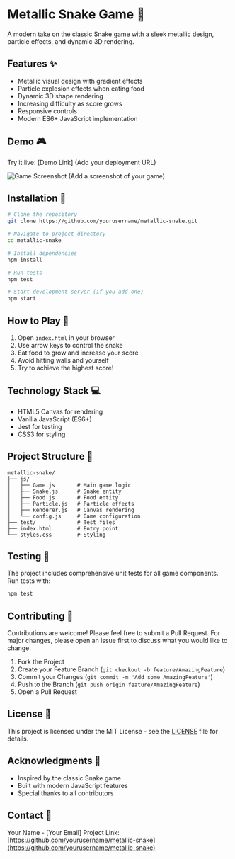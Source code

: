 # Metallic Snake Game 🐍

A modern take on the classic Snake game with a sleek metallic design, particle effects, and dynamic 3D rendering.

## Features ✨

- Metallic visual design with gradient effects
- Particle explosion effects when eating food
- Dynamic 3D shape rendering
- Increasing difficulty as score grows
- Responsive controls
- Modern ES6+ JavaScript implementation

## Demo 🎮

Try it live: [Demo Link] (Add your deployment URL)

![Game Screenshot](screenshot.png) (Add a screenshot of your game)

## Installation 🚀

```bash
# Clone the repository
git clone https://github.com/yourusername/metallic-snake.git

# Navigate to project directory
cd metallic-snake

# Install dependencies
npm install

# Run tests
npm test

# Start development server (if you add one)
npm start
```

## How to Play 🎯

1. Open `index.html` in your browser
2. Use arrow keys to control the snake
3. Eat food to grow and increase your score
4. Avoid hitting walls and yourself
5. Try to achieve the highest score!

## Technology Stack 💻

- HTML5 Canvas for rendering
- Vanilla JavaScript (ES6+)
- Jest for testing
- CSS3 for styling

## Project Structure 📁

```
metallic-snake/
├── js/
│   ├── Game.js       # Main game logic
│   ├── Snake.js      # Snake entity
│   ├── Food.js       # Food entity
│   ├── Particle.js   # Particle effects
│   ├── Renderer.js   # Canvas rendering
│   └── config.js     # Game configuration
├── test/             # Test files
├── index.html        # Entry point
└── styles.css        # Styling
```

## Testing 🧪

The project includes comprehensive unit tests for all game components. Run tests with:

```bash
npm test
```

## Contributing 🤝

Contributions are welcome! Please feel free to submit a Pull Request. For major changes, please open an issue first to discuss what you would like to change.

1. Fork the Project
2. Create your Feature Branch (`git checkout -b feature/AmazingFeature`)
3. Commit your Changes (`git commit -m 'Add some AmazingFeature'`)
4. Push to the Branch (`git push origin feature/AmazingFeature`)
5. Open a Pull Request

## License 📄

This project is licensed under the MIT License - see the [LICENSE](LICENSE) file for details.

## Acknowledgments 🙏

- Inspired by the classic Snake game
- Built with modern JavaScript features
- Special thanks to all contributors

## Contact 📧

Your Name - [Your Email]
Project Link: [https://github.com/yourusername/metallic-snake](https://github.com/yourusername/metallic-snake)
